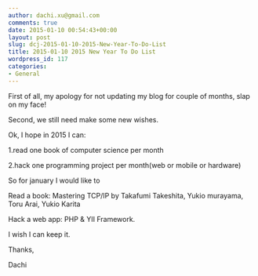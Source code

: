 ```yaml
---
author: dachi.xu@gmail.com
comments: true
date: 2015-01-10 00:54:43+00:00
layout: post
slug: dcj-2015-01-10-2015-New-Year-To-Do-List
title: 2015-01-10 2015 New Year To Do List
wordpress_id: 117
categories:
- General
---
```


First of all, my apology for not updating my blog for couple of months, slap on my face!

Second, we still need make some new wishes.

Ok, I hope in 2015 I can:

1.read one book of computer science per month

2.hack one programming project per month(web or mobile or hardware)

So for january I would like to 

Read a book: Mastering TCP/IP by Takafumi Takeshita, Yukio murayama, Toru Arai, Yukio Karita

Hack a web app: PHP & YII Framework.

I wish I can keep it.

Thanks,

Dachi


